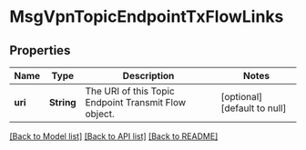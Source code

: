 # MsgVpnTopicEndpointTxFlowLinks

## Properties
Name | Type | Description | Notes
------------ | ------------- | ------------- | -------------
**uri** | **String** | The URI of this Topic Endpoint Transmit Flow object. | [optional] [default to null]

[[Back to Model list]](../README.md#documentation-for-models) [[Back to API list]](../README.md#documentation-for-api-endpoints) [[Back to README]](../README.md)


